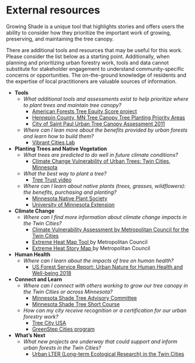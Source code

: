 External resources
================

Growing Shade is a unique tool that highlights stories and offers users
the ability to consider how they prioritize the important work of
growing, preserving, and maintaining the tree canopy.

There are additional tools and resources that may be useful for this
work. Please consider the list below as a starting point. Additionally,
when planning and prioritizing urban forestry work, tools and data
cannot substitute for stakeholder engagement to understand
community-specific concerns or opportunities. The on-the-ground
knowledge of residents and the expertise of local practitioners are
valuable sources of information.

-   **Tools**
    -   *What additional tools and assessments exist to help prioritize
        where to plant trees and maintain tree canopy?*
        -   <a href = "https://www.americanforests.org/our-work/tree-equity-score/" target = "_blank">American
            Forests Tree Equity Score project</a>
        -   <a href = "https://gis-hennepin.opendata.arcgis.com/pages/tree-planting" target = "_blank">Hennepin
            County, MN Tree Canopy Tree Planting Priority Areas</a>
        -   <a href = "https://www.stpaul.gov/departments/parks-recreation/natural-resources/forestry/urban-tree-canopy-assessment" target = "_blank">City
            of Saint Paul Urban Tree Canopy Assessment 2011</a>
    -   *Where can I lean more about the benefits provided by urban
        forests and learn how to build them?*
        -   <a href = "https://www.vibrantcitieslab.com/" target = "_blank">Vibrant
            Cities Lab</a>
-   **Planting Trees and Native Vegetation**
    -   *What trees are predicted to do well in future climate
        conditions?*
        -   <a href = "https://forestadaptation.org/sites/default/files/2021-03/TwinCitiesMN_TreeSpeciesVulnerability.pdf" target = "_blank">Climate
            Change Vulnerability of Urban Trees: Twin Cities,
            Minnesota</a>
    -   *What the best way to plant a tree?*
        -   <a href = "https://www.youtube.com/watch?v=yQ0Xo7cfMqs" target = "_blank">Tree
            Trust video</a>
    -   *Where can I learn about native plants (trees, grasses,
        wildflowers): the benefits, purchasing and planting?*
        -   <a href = "https://mnnps.org/links/" target = "_blank">Minnesota
            Native Plant Society</a>
        -   <a href = "https://extension.umn.edu/find-plants/native-plants" target = "_blank">University
            of Minnesota Extension</a>
-   **Climate Change**
    -   *Where can I find more information about climate change impacts
        in the Twin Cities?*
        -   <a href = "https://www.fs.usda.gov/sites/default/files/fs_media/fs_document/urbannatureforhumanhealthandwellbeing_508_01_30_18.pdf%22 %EF%BF%BDHYPERLINK %22https://metrocouncil.org/Communities/Planning/Local-Planning-Assistance/CVA.aspx"                 target = "_blank">Climate
            Vulnerability Assessment by Metropolitan Council for the
            Twin Cities</a>
        -   <a href = "https://metrocouncil.maps.arcgis.com/apps/webappviewer/index.html?id=fd0956de60c547ea9dea736f35b3b57e"
                  target = "_blank">Extreme Heat Map Tool </a> by
            Metropolitan Council
        -   <a href = "https://metrocouncil.maps.arcgis.com/apps/MapJournal/index.html?appid=7d9cdd3929e9439bb5b25aa1186d5783"
                  target = "_blank">Extreme Heat Story Map </a> by
            Metropolitan Council
-   **Human Health**
    -   *Where can I learn about the impacts of tree on human health?*
        -   <a href = "https://www.fs.usda.gov/sites/default/files/fs_media/fs_document/urbannatureforhumanhealthandwellbeing_508_01_30_18.pdf" target = "_blank">US
            Forest Service Report: Urban Nature for Human Health and
            Well-being 2018</a>
-   **Connect and Learn**
    -   *Where can I connect with others working to grow our tree canopy
        in the Twin Cities or across Minnesota?*
        -   <a href = "https://www.mnstac.org/" target = "_blank">Minnesota
            Shade Tree Advisory Committee</a>
        -   <a href = "https://trees.umn.edu/minnesota-shade-tree-short-course" target = "_blank">Minnesota
            Shade Tree Short Course</a>
    -   *How can my city receive recognition or a certification for our
        urban forestry work?*
        -   <a href = "https://www.arborday.org/programs/treeCityUSA/index.cfm" target = "_blank">Tree
            City USA</a>
        -   <a href = "https://greenstep.pca.state.mn.us/bp-detail/81726" target = "_blank">GreenStep
            Cities program</a>
-   **What’s Next**
    -   *What new projects are underway that could support and inform
        urban forests in the Twin Cities?*
        -   <a href = "https://mspurbanlter.umn.edu/overview" target = "_blank">Urban
            LTER (Long-term Ecological Research) in the Twin Cities</a>

<br><br><br><br><br>
